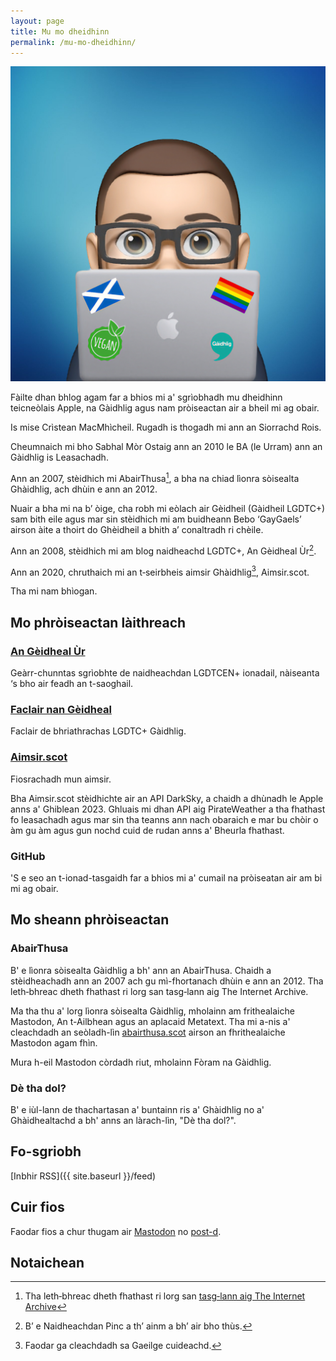 ```yaml
---
layout: page
title: Mu mo dheidhinn
permalink: /mu-mo-dheidhinn/
---
```


<img class="avatar" src="/images/icons/cristean.jpg" />

Fàilte dhan bhlog agam far a bhios mi a' sgrìobhadh mu dheidhinn teicneòlais Apple, na Gàidhlig agus nam pròiseactan air a bheil mi ag obair.

Is mise Crìstean MacMhìcheil. Rugadh is thogadh mi ann an Siorrachd Rois.

Cheumnaich mi bho Sabhal Mòr Ostaig ann an 2010 le BA (le Urram) ann an Gàidhlig is Leasachadh.

Ann an 2007, stèidhich mi AbairThusa[^1], a bha na chiad lìonra sòisealta Ghàidhlig, ach dhùin e ann an 2012.

Nuair a bha mi na b’ òige, cha robh mi eòlach air Gèidheil (Gàidheil LGDTC+) sam bith eile agus mar sin stèidhich mi am buidheann Bebo ‘GayGaels’ airson àite a thoirt do Ghèidheil a bhith a’ conaltradh ri chèile.

Ann an 2008, stèidhich mi am blog naidheachd LGDTC+, An Gèidheal Ùr[^2].

Ann an 2020, chruthaich mi an t‑seirbheis aimsir Ghàidhlig[^3], Aimsir.scot.

Tha mi nam bhìogan.

## Mo phròiseactan làithreach

### [An Gèidheal Ùr](https://angeidhealur.scot/)

Geàrr-chunntas sgrìobhte de naidheachdan LGDTCEN+ ionadail, nàiseanta ‘s bho air feadh an t-saoghail.

### [Faclair nan Gèidheal](https://faclair.lgbt/)

Faclair de bhriathrachas LGDTC+ Gàidhlig.

### [Aimsir.scot](https://aimsir.scot/)

Fiosrachadh mun aimsir.

Bha Aimsir.scot stèidhichte air an API DarkSky, a chaidh a dhùnadh le Apple anns a' Ghiblean 2023. Ghluais mi dhan API aig PirateWeather a tha fhathast fo leasachadh agus mar sin tha teanns ann nach obaraich e mar bu chòir o àm gu àm agus gun nochd cuid de rudan anns a' Bheurla fhathast.

### GitHub

'S e seo an t-ionad-tasgaidh far a bhios mi a' cumail na pròiseatan air am bi mi ag obair.

## Mo sheann phròiseactan

### AbairThusa

B' e lìonra sòisealta Gàidhlig a bh' ann an AbairThusa. Chaidh a stèidheachadh ann an 2007 ach gu mì-fhortanach dhùin e ann an 2012. Tha leth‑bhreac dheth fhathast ri lorg san tasg‑lann aig The Internet Archive.

Ma tha thu a' lorg lìonra sòisealta Gàidhlig, mholainn am frithealaiche Mastodon, An t-Ailbhean agus an aplacaid Metatext. Tha mi a-nis a' cleachdadh an seòladh-lìn [abairthusa.scot](https://abairthusa.scot/) airson an fhrithealaiche Mastodon agam fhìn.

Mura h-eil Mastodon còrdadh riut, mholainn Fòram na Gàidhlig.

### Dè tha dol?

B' e iùl-lann de thachartasan a' buntainn ris a' Ghàidhlig no a' Ghàidhealtachd a bh' anns an làrach-lìn, "Dè tha dol?".

## Fo-sgriobh

[Inbhir RSS]({{ site.baseurl }}/feed)

## Cuir fios

Faodar fios a chur thugam air <a rel="me" href="{{ site.mastodon }}" target="_blank">Mastodon</a> no [post-d](mailto:fios@criomagan.scot).

## Notaichean

[^1]: Tha leth‑bhreac dheth fhathast ri lorg san [tasg‑lann aig The Internet Archive](https://web.archive.org/web/20090205170058/http://abairthusa.ning.com/)

[^2]: B’ e Naidheachdan Pinc a th’ ainm a bh’ air bho thùs.

[^3]: Faodar ga cleachdadh sa Gaeilge cuideachd.
